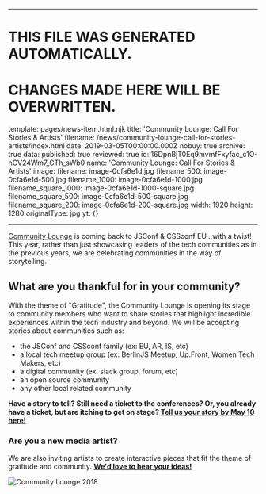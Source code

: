----

# THIS FILE WAS GENERATED AUTOMATICALLY.
# CHANGES MADE HERE WILL BE OVERWRITTEN.

template: pages/news-item.html.njk
title: 'Community Lounge: Call For Stories & Artists'
filename: /news/community-lounge-call-for-stories-artists/index.html
date: 2019-03-05T00:00:00.000Z
nobuy: true
archive: true
data:
  published: true
  reviewed: true
  id: 16DpnBjT0Eq9mvmfFxyfac_c1O-nCV24Wm7_CTh_sWb0
  name: 'Community Lounge: Call For Stories & Artists'
  image:
    filename: image-0cfa6e1d.jpg
    filename_500: image-0cfa6e1d-500.jpg
    filename_1000: image-0cfa6e1d-1000.jpg
    filename_square_1000: image-0cfa6e1d-1000-square.jpg
    filename_square_500: image-0cfa6e1d-500-square.jpg
    filename_square_200: image-0cfa6e1d-200-square.jpg
    width: 1920
    height: 1280
    originalType: jpg
yt: {}

----


[Community Lounge](/community-lounge/) is coming back to JSConf & CSSconf
EU…with a twist! This year, rather than just showcasing leaders of the tech
communities as in the previous years, we are celebrating communities in the way
of storytelling. 

## What are you thankful for in your community?

With the theme of "Gratitude", the Community Lounge is opening its stage to
community members who want to share stories that highlight incredible
experiences within the tech industry and beyond. We will be accepting stories
about communities such as:

- the JSConf and CSSconf family (ex: EU, AR, IS, etc)
- a local tech meetup group (ex: BerlinJS Meetup, Up.Front, Women Tech Makers,
etc)
- a digital community (ex: slack group, forum, etc)
- an open source community
- any other local related community

**Have a story to tell? Still need a ticket to the conferences? Or, you already
have a ticket, but are itching to get on stage? [Tell us your story by May 10
here!](https://goo.gl/forms/Y0T0p8snRoKa0qPA3)**

### Are you a new media artist?
We are also inviting artists to create interactive pieces that fit the theme of
gratitude and community. **[We'd love to hear your
ideas!](https://goo.gl/forms/W6EcIHYA1QwHCIz33)**

![Community Lounge 2018](contents:images/cms/image-0cfa6e1d-1000.jpg)


